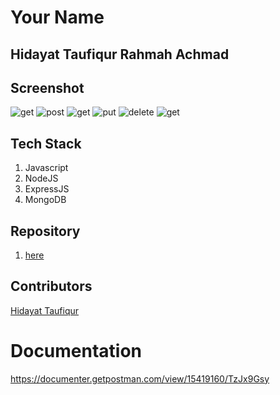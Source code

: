 # Your Name
## Hidayat Taufiqur Rahmah Achmad

## Screenshot
![get](https://github.com/hidayattaufiqur/prepation-task-se/blob/main/hidayattaufiqur/GET1.png)
![post](https://github.com/hidayattaufiqur/prepation-task-se/blob/main/hidayattaufiqur/2.POST.png)
![get](https://github.com/hidayattaufiqur/prepation-task-se/blob/main/hidayattaufiqur/3.GET2.png)
![put](https://github.com/hidayattaufiqur/prepation-task-se/blob/main/hidayattaufiqur/4.PUT.png)
![delete](https://github.com/hidayattaufiqur/prepation-task-se/blob/main/hidayattaufiqur/5.DELETE.png)
![get](https://github.com/hidayattaufiqur/prepation-task-se/blob/main/hidayattaufiqur/6.GET3.png)

## Tech Stack
1. Javascript
2. NodeJS
3. ExpressJS
4. MongoDB

## Repository
1. [here](https://github.com/hidayattaufiqur/blogAblog-Backend)

## Contributors
[Hidayat Taufiqur](https://github.com/hidayattaufiqur)

# Documentation
https://documenter.getpostman.com/view/15419160/TzJx9Gsy
